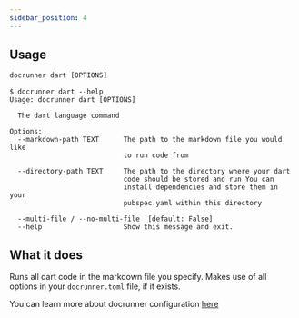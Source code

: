```yaml
---
sidebar_position: 4
---
```


## Usage
```cmd
docrunner dart [OPTIONS]
```

```
$ docrunner dart --help
Usage: docrunner dart [OPTIONS]

  The dart language command    

Options:
  --markdown-path TEXT      The path to the markdown file you would like
                            to run code from

  --directory-path TEXT     The path to the directory where your dart
                            code should be stored and run You can
                            install dependencies and store them in your
                            pubspec.yaml within this directory

  --multi-file / --no-multi-file  [default: False]
  --help                    Show this message and exit.
```

## What it does
Runs all dart code in the markdown file you specify.
Makes use of all options in your `docrunner.toml` file, if it exists.

You can learn more about docrunner configuration [here](/docs/configuration)
